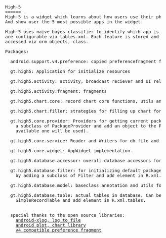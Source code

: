 <pre>High-5
======
High-5 is a widget which learns about how users use their phone, when/where/how they launch their apps. 
And show user the 5 most possible apps in the widget.

High-5 uses naive bayes classifier to identify which app is more likely to be used. All static features 
are configurable via tables.xml. Each feature is stored and represented by a table in sqlite. All data 
accessed via orm objects, class<? extends Table>.

Packages:

  android.support.v4.preference: copied preferencefragment from <a href="https://github.com/kolavar/android-support-v4-preferencefragment">v4 compatible preference fragment</a>

  gt.high5: Application for initialize resources
  
  gt.high5.activity: activity, broadcast reciever and UI related utils
  
  gt.high5.activity.fragment: fragments
  
  gt.high5.chart.core: record chart core functions, utils and base classes
  
  gt.high5.chart.filler: strategies for filling up chart for different records
  
  gt.high5.core.provider: Providers for getting current package information. Can be extended by adding 
    a subclass of PackageProvider and add an object to the PackageProvider.priority array(the first 
    available one will be used).
    
  gt.high5.core.service: Reader and Writers for db file and preference.
  
  gt.high5.core.widget: AppWidget implementation.
  
  gt.high5.database.accessor: overall database accessors for changing data in database.
  
  gt.high5.database.filter: for initializing default package filters to init ignore set. Can be extended
    by adding a subclass of Filter and add element in R.xml.filters
    
  gt.high5.database.model: baseclass annotation and utils for ORM tables.
  
  gt.high5.database.table: actual tables in database. Can be extended by adding a subclass of Table/ RecordTable/ 
    SimpleRecordTable and add element in R.xml.tables.
    
    
  special thanks to the open source libraries:
    <a href="https://github.com/curioustechizen/android-xlog">android-xlog, log to file</a>
    <a href="http://androidplot.com/">android plot, chart library</a>
    <a href="https://github.com/kolavar/android-support-v4-preferencefragment">v4 compatible preference fragment</a>
</pre>
